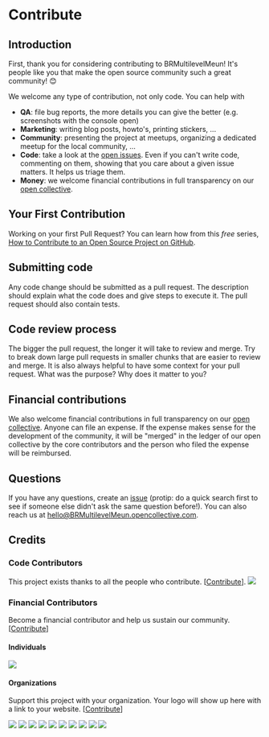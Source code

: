 # Contribute

## Introduction

First, thank you for considering contributing to BRMultilevelMeun! It's people like you that make the open source community such a great community! 😊

We welcome any type of contribution, not only code. You can help with

- **QA**: file bug reports, the more details you can give the better (e.g. screenshots with the console open)
- **Marketing**: writing blog posts, howto's, printing stickers, ...
- **Community**: presenting the project at meetups, organizing a dedicated meetup for the local community, ...
- **Code**: take a look at the [open issues](issues). Even if you can't write code, commenting on them, showing that you care about a given issue matters. It helps us triage them.
- **Money**: we welcome financial contributions in full transparency on our [open collective](https://opencollective.com/BRMultilevelMeun).

## Your First Contribution

Working on your first Pull Request? You can learn how from this _free_ series, [How to Contribute to an Open Source Project on GitHub](https://egghead.io/series/how-to-contribute-to-an-open-source-project-on-github).

## Submitting code

Any code change should be submitted as a pull request. The description should explain what the code does and give steps to execute it. The pull request should also contain tests.

## Code review process

The bigger the pull request, the longer it will take to review and merge. Try to break down large pull requests in smaller chunks that are easier to review and merge.
It is also always helpful to have some context for your pull request. What was the purpose? Why does it matter to you?

## Financial contributions

We also welcome financial contributions in full transparency on our [open collective](https://opencollective.com/BRMultilevelMeun).
Anyone can file an expense. If the expense makes sense for the development of the community, it will be "merged" in the ledger of our open collective by the core contributors and the person who filed the expense will be reimbursed.

## Questions

If you have any questions, create an [issue](issue) (protip: do a quick search first to see if someone else didn't ask the same question before!).
You can also reach us at hello@BRMultilevelMeun.opencollective.com.

## Credits

### Code Contributors

This project exists thanks to all the people who contribute. [[Contribute](CONTRIBUTING.md)].
<a href="https://github.com/burning-git/BRMultilevelMeun/graphs/contributors"><img src="https://opencollective.com/BRMultilevelMeun/contributors.svg?width=890&button=false" /></a>

### Financial Contributors

Become a financial contributor and help us sustain our community. [[Contribute](https://opencollective.com/BRMultilevelMeun/contribute)]

#### Individuals

<a href="https://opencollective.com/BRMultilevelMeun"><img src="https://opencollective.com/BRMultilevelMeun/individuals.svg?width=890"></a>

#### Organizations

Support this project with your organization. Your logo will show up here with a link to your website. [[Contribute](https://opencollective.com/BRMultilevelMeun/contribute)]

<a href="https://opencollective.com/BRMultilevelMeun/organization/0/website"><img src="https://opencollective.com/BRMultilevelMeun/organization/0/avatar.svg"></a>
<a href="https://opencollective.com/BRMultilevelMeun/organization/1/website"><img src="https://opencollective.com/BRMultilevelMeun/organization/1/avatar.svg"></a>
<a href="https://opencollective.com/BRMultilevelMeun/organization/2/website"><img src="https://opencollective.com/BRMultilevelMeun/organization/2/avatar.svg"></a>
<a href="https://opencollective.com/BRMultilevelMeun/organization/3/website"><img src="https://opencollective.com/BRMultilevelMeun/organization/3/avatar.svg"></a>
<a href="https://opencollective.com/BRMultilevelMeun/organization/4/website"><img src="https://opencollective.com/BRMultilevelMeun/organization/4/avatar.svg"></a>
<a href="https://opencollective.com/BRMultilevelMeun/organization/5/website"><img src="https://opencollective.com/BRMultilevelMeun/organization/5/avatar.svg"></a>
<a href="https://opencollective.com/BRMultilevelMeun/organization/6/website"><img src="https://opencollective.com/BRMultilevelMeun/organization/6/avatar.svg"></a>
<a href="https://opencollective.com/BRMultilevelMeun/organization/7/website"><img src="https://opencollective.com/BRMultilevelMeun/organization/7/avatar.svg"></a>
<a href="https://opencollective.com/BRMultilevelMeun/organization/8/website"><img src="https://opencollective.com/BRMultilevelMeun/organization/8/avatar.svg"></a>
<a href="https://opencollective.com/BRMultilevelMeun/organization/9/website"><img src="https://opencollective.com/BRMultilevelMeun/organization/9/avatar.svg"></a>

<!-- This `CONTRIBUTING.md` is based on @nayafia's template https://github.com/nayafia/contributing-template -->